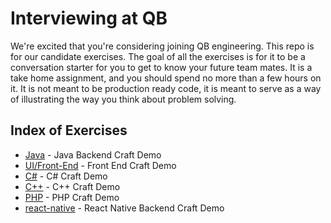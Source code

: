 # Interviewing at QB
We're excited that you're considering joining QB engineering. This repo is for our candidate exercises. The goal of all the exercises is for it to be a conversation starter for you to get to know your future team mates. It is a take home assignment, and you should spend no more than a few hours on it. It is not meant to be production ready code, it is meant to serve as a way of illustrating the way you think about problem solving. 

## Index of Exercises

* [Java](backend/) - Java Backend Craft Demo
* [UI/Front-End](ui/) - Front End Craft Demo
* [C#](c%23/) - C# Craft Demo
* [C++](cpp/) - C++ Craft Demo
* [PHP](php/) - PHP  Craft Demo
* [react-native](react-native/) - React Native Backend Craft Demo
